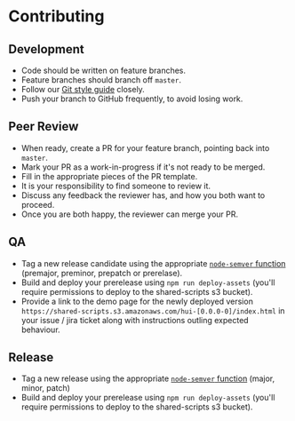 # Contributing

## Development

- Code should be written on feature branches.
- Feature branches should branch off `master`.
- Follow our [Git style guide](https://github.com/everydayhero/styleguide/blob/master/Git.md) closely.
- Push your branch to GitHub frequently, to avoid losing work.

## Peer Review

- When ready, create a PR for your feature branch, pointing back into `master`.
- Mark your PR as a work-in-progress if it's not ready to be merged.
- Fill in the appropriate pieces of the PR template.
- It is your responsibility to find someone to review it.
- Discuss any feedback the reviewer has, and how you both want to proceed.
- Once you are both happy, the reviewer can merge your PR.

## QA

- Tag a new release candidate using the appropriate [`node-semver` function](https://github.com/npm/node-semver#functions) (premajor, preminor, prepatch or prerelase).
- Build and deploy your prerelease using `npm run deploy-assets` (you'll require permissions to deploy to the shared-scripts s3 bucket).
- Provide a link to the demo page for the newly deployed version `https://shared-scripts.s3.amazonaws.com/hui-[0.0.0-0]/index.html` in your issue / jira ticket along with instructions outling expected behaviour.

## Release

- Tag a new release using the appropriate [`node-semver` function](https://github.com/npm/node-semver#functions) (major, minor, patch)
- Build and deploy your prerelease using `npm run deploy-assets` (you'll require permissions to deploy to the shared-scripts s3 bucket).
